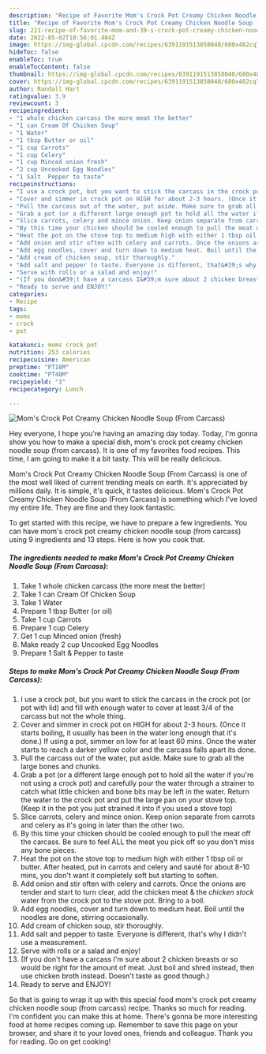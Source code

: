 ```yaml
---
description: "Recipe of Favorite Mom's Crock Pot Creamy Chicken Noodle Soup (From Carcass)"
title: "Recipe of Favorite Mom's Crock Pot Creamy Chicken Noodle Soup (From Carcass)"
slug: 221-recipe-of-favorite-mom-and-39-s-crock-pot-creamy-chicken-noodle-soup-from-carcass
date: 2022-05-02T10:56:01.484Z
image: https://img-global.cpcdn.com/recipes/6391191513858048/680x482cq70/moms-crock-pot-creamy-chicken-noodle-soup-from-carcass-recipe-main-photo.jpg
hideToc: false
enableToc: true
enableTocContent: false
thumbnail: https://img-global.cpcdn.com/recipes/6391191513858048/680x482cq70/moms-crock-pot-creamy-chicken-noodle-soup-from-carcass-recipe-main-photo.jpg
cover: https://img-global.cpcdn.com/recipes/6391191513858048/680x482cq70/moms-crock-pot-creamy-chicken-noodle-soup-from-carcass-recipe-main-photo.jpg
author: Randall Hart
ratingvalue: 3.9
reviewcount: 3
recipeingredient:
- "1 whole chicken carcass the more meat the better"
- "1 can Cream Of Chicken Soup"
- "1 Water"
- "1 tbsp Butter or oil"
- "1 cup Carrots"
- "1 cup Celery"
- "1 cup Minced onion fresh"
- "2 cup Uncooked Egg Noodles"
- "1 Salt  Pepper to taste"
recipeinstructions:
- "I use a crock pot, but you want to stick the carcass in the crock pot (or pot with lid) and fill with enough water to cover at least 3/4 of the carcass but not the whole thing."
- "Cover and simmer in crock pot on HIGH for about 2-3 hours. (Once it starts boiling, it usually has been in the water long enough that it&#39;s done.) If using a pot, simmer on low for at least 60 mins. Once the water starts to reach a darker yellow color and the carcass falls apart its done."
- "Pull the carcass out of the water, put aside. Make sure to grab all the large bones and chunks."
- "Grab a pot (or a different large enough pot to hold all the water if you&#39;re not using a crock pot) and carefully pour the water through a strainer to catch what little chicken and bone bits may be left in the water. Return the water to the crock pot and put the large pan on your stove top. (Keep it in the pot you just strained it into if you used a stove top)"
- "Slice carrots, celery and mince onion. Keep onion separate from carrots and celery as it&#39;s going in later than the other two."
- "By this time your chicken should be cooled enough to pull the meat off the carcass. Be sure to feel ALL the meat you pick off so you don&#39;t miss any bone pieces."
- "Heat the pot on the stove top to medium high with either 1 tbsp oil or butter. After heated, put in carrots and celery and sauté for about 8-10 mins, you don&#39;t want it completely soft but starting to soften."
- "Add onion and stir often with celery and carrots. Once the onions are tender and start to turn clear, add the chicken meat & the *chicken stock* water from the crock pot to the stove pot. Bring to a boil."
- "Add egg noodles, cover and turn down to medium heat. Boil until the noodles are done, stirring occasionally."
- "Add cream of chicken soup, stir thoroughly."
- "Add salt and pepper to taste. Everyone is different, that&#39;s why I didn&#39;t use a measurement."
- "Serve with rolls or a salad and enjoy!"
- "(If you don&#39;t have a carcass I&#39;m sure about 2 chicken breasts or so would be right for the amount of meat. Just boil and shred instead, then use chicken broth instead. Doesn&#39;t taste as good though.)"
- "Ready to serve and ENJOY!"
categories:
- Recipe
tags:
- moms
- crock
- pot

katakunci: moms crock pot 
nutrition: 253 calories
recipecuisine: American
preptime: "PT18M"
cooktime: "PT40M"
recipeyield: "3"
recipecategory: Lunch

---
```



![Mom&#39;s Crock Pot Creamy Chicken Noodle Soup (From Carcass)](https://img-global.cpcdn.com/recipes/6391191513858048/680x482cq70/moms-crock-pot-creamy-chicken-noodle-soup-from-carcass-recipe-main-photo.jpg)

Hey everyone, I hope you're having an amazing day today. Today, I'm gonna show you how to make a special dish, mom&#39;s crock pot creamy chicken noodle soup (from carcass). It is one of my favorites food recipes. This time, I am going to make it a bit tasty. This will be really delicious.



Mom&#39;s Crock Pot Creamy Chicken Noodle Soup (From Carcass) is one of the most well liked of current trending meals on earth. It's appreciated by millions daily. It is simple, it's quick, it tastes delicious. Mom&#39;s Crock Pot Creamy Chicken Noodle Soup (From Carcass) is something which I've loved my entire life. They are fine and they look fantastic.


To get started with this recipe, we have to prepare a few ingredients. You can have mom&#39;s crock pot creamy chicken noodle soup (from carcass) using 9 ingredients and 13 steps. Here is how you cook that.

<!--inarticleads1-->

##### The ingredients needed to make Mom&#39;s Crock Pot Creamy Chicken Noodle Soup (From Carcass):

1. Take 1 whole chicken carcass (the more meat the better)
1. Take 1 can Cream Of Chicken Soup
1. Take 1 Water
1. Prepare 1 tbsp Butter (or oil)
1. Take 1 cup Carrots
1. Prepare 1 cup Celery
1. Get 1 cup Minced onion (fresh)
1. Make ready 2 cup Uncooked Egg Noodles
1. Prepare 1 Salt & Pepper to taste




<!--inarticleads2-->

##### Steps to make Mom&#39;s Crock Pot Creamy Chicken Noodle Soup (From Carcass):

1. I use a crock pot, but you want to stick the carcass in the crock pot (or pot with lid) and fill with enough water to cover at least 3/4 of the carcass but not the whole thing.
1. Cover and simmer in crock pot on HIGH for about 2-3 hours. (Once it starts boiling, it usually has been in the water long enough that it&#39;s done.) If using a pot, simmer on low for at least 60 mins. Once the water starts to reach a darker yellow color and the carcass falls apart its done.
1. Pull the carcass out of the water, put aside. Make sure to grab all the large bones and chunks.
1. Grab a pot (or a different large enough pot to hold all the water if you&#39;re not using a crock pot) and carefully pour the water through a strainer to catch what little chicken and bone bits may be left in the water. Return the water to the crock pot and put the large pan on your stove top. (Keep it in the pot you just strained it into if you used a stove top)
1. Slice carrots, celery and mince onion. Keep onion separate from carrots and celery as it&#39;s going in later than the other two.
1. By this time your chicken should be cooled enough to pull the meat off the carcass. Be sure to feel ALL the meat you pick off so you don&#39;t miss any bone pieces.
1. Heat the pot on the stove top to medium high with either 1 tbsp oil or butter. After heated, put in carrots and celery and sauté for about 8-10 mins, you don&#39;t want it completely soft but starting to soften.
1. Add onion and stir often with celery and carrots. Once the onions are tender and start to turn clear, add the chicken meat & the *chicken stock* water from the crock pot to the stove pot. Bring to a boil.
1. Add egg noodles, cover and turn down to medium heat. Boil until the noodles are done, stirring occasionally.
1. Add cream of chicken soup, stir thoroughly.
1. Add salt and pepper to taste. Everyone is different, that&#39;s why I didn&#39;t use a measurement.
1. Serve with rolls or a salad and enjoy!
1. (If you don&#39;t have a carcass I&#39;m sure about 2 chicken breasts or so would be right for the amount of meat. Just boil and shred instead, then use chicken broth instead. Doesn&#39;t taste as good though.)
1. Ready to serve and ENJOY!



So that is going to wrap it up with this special food mom&#39;s crock pot creamy chicken noodle soup (from carcass) recipe. Thanks so much for reading. I'm confident you can make this at home. There's gonna be more interesting food at home recipes coming up. Remember to save this page on your browser, and share it to your loved ones, friends and colleague. Thank you for reading. Go on get cooking!
